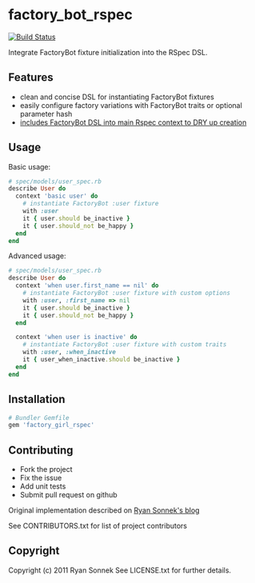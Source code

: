 # factory_bot_rspec

[![Build Status](https://travis-ci.org/wireframe/factory_girl_rspec.png?branch=master)](https://travis-ci.org/wireframe/factory_girl_rspec)

Integrate FactoryBot fixture initialization into the RSpec DSL.

## Features
* clean and concise DSL for instantiating FactoryBot fixtures
* easily configure factory variations with FactoryBot traits or optional parameter hash
* [includes FactoryBot DSL into main Rspec context to DRY up creation](https://github.com/thoughtbot/factory_bot/blob/master/GETTING_STARTED.md#using-factories)

## Usage

Basic usage:

```ruby
# spec/models/user_spec.rb
describe User do
  context 'basic user' do
    # instantiate FactoryBot :user fixture
    with :user
    it { user.should be_inactive }
    it { user.should_not be_happy }
  end
end
```

Advanced usage:

```ruby
# spec/models/user_spec.rb
describe User do
  context 'when user.first_name == nil' do
    # instantiate FactoryBot :user fixture with custom options
    with :user, :first_name => nil
    it { user.should be_inactive }
    it { user.should_not be_happy }
  end

  context 'when user is inactive' do
    # instantiate FactoryBot :user fixture with custom traits
    with :user, :when_inactive
    it { user_when_inactive.should be_inactive }
  end
end
```

## Installation

```ruby
# Bundler Gemfile
gem 'factory_girl_rspec'
```

## Contributing

* Fork the project
* Fix the issue
* Add unit tests
* Submit pull request on github

Original implementation described on [Ryan Sonnek's blog](http://blog.codecrate.com/2011/10/cleaner-rspecFactoryBot-integration.html)

See CONTRIBUTORS.txt for list of project contributors

## Copyright

Copyright (c) 2011 Ryan Sonnek
See LICENSE.txt for further details.
